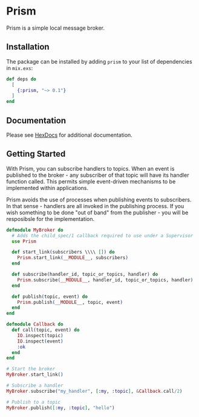 # Prism

Prism is a simple local message broker.

## Installation

The package can be installed by adding `prism` to your list of dependencies in `mix.exs`:

```elixir
def deps do
  [
    {:prism, "~> 0.1"}
  ]
end
```

## Documentation

Please see [HexDocs](https://hexdocs.pm/prism) for additional documentation.

## Getting Started

With Prism, you can subscribe handlers to topics. When an event is published
to the broker - any subscriber of that topic will have its handler function called.
This permits simple event-driven mechanisms to be implemented within applications.

Prism avoids the use of processes when publishing events to subscribers. In that
sense - handlers are all invoked in the publishing process. If you wish something
to be done "out of band" from the publisher - you will be resposibsle for the
implementation.

```elixir
defmodule MyBroker do
  # Adds the child_spec/1 callback required to use under a Supervisor
  use Prism

  def start_link(subscribers \\\\ []) do
    Prism.start_link(__MODULE__, subscribers)
  end

  def subscribe(handler_id, topic_or_topics, handler) do
    Prism.subscribe(__MODULE__, handler_id, topic_or_topics, handler)
  end

  def publish(topic, event) do
    Prism.publish(__MODULE__, topic, event)
  end
end

defmodule Callback do
  def call(topic, event) do
    IO.inspect(topic)
    IO.inspect(event)
    :ok
  end
end

# Start the broker
MyBroker.start_link()

# Subscribe a handler
MyBroker.subscribe("my_handler", [:my, :topic], &Callback.call/2)

# Publish to a topic
MyBroker.publish([:my, :topic], "hello")
```